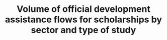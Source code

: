 ---
title: >-
  Volume  of  official  development  assistance  flows  for  scholarships  by  sector  and  type  of  study
permalink: /4-b-1/
sdg_goal: 4
layout: indicator
indicator: 4.b.1
indicator_variable: i4_b_1_total
graph: bar
graph_type_description: Bar  graph
graph_status_notes: Graphed
variable_description: null
variable_notes: null
un_designated_tier: '1'
un_custodial_agency: 'OECD  (Partnering  Agencies:  UNESCO-UIS)'
target_id: 4.b
has_metadata: true
rationale_interpretation: 'http://www.oecd.org/investment/stats/44479737.pdf'
goal_meta_link: 'http://unstats.un.org/sdgs/files/metadata-compilation/Metadata-Goal-4.pdf'
goal_meta_link_page: 14
indicator_name: >-
  Volume  of  official  development  assistance  flows  for  scholarships  by  sector  and  type  of  study
target: >-
  By  2020,  substantially  expand  globally  the  number  of  scholarships  available  to  developing  countries,  in  particular  least  developed  countries,  small  island  developing  States  and  African  countries,  for  enrolment  in  higher  educat
indicator_definition: Total  net  official  development  assistance  (ODA
method_of_computation: >-
  http://www.oecd.org/dac/dac-glossary.htm#ODA)  for  scholarships  and  student  costs  in  donor  countries  (types  of  aid
source_title: null
source_notes: null
published: true
actual_indicator_available: USAID  assistance  for  education  development  assistance
actual_indicator_available_description: "USAID  programs  are  focused  on:  Improving  reading  skills  in  primary  schools;  Strengthening  higher  education  and  workforce  development  programs;Expanding  access  to  education  in  regions  witnessing  crisis  and  conflict;  and  Fostering  innovation  in  education  through  All  Children  Reading.  Variable  Label  i4_b_1_total\tDevelopment  assistance,  total  education  i4_b_1_basic\tDevelopment  assistance,  basic  education  i4_b_1_higher\tDevelopment  assistance,  higher  education"
us_method_of_computation: Data  available  from  budget  documents.
periodicity: Annual
time_period: 2013  to  2015
unit_of_measure: Dollar
disaggregation_categories: Basic  and  Higher  Education
disaggregation_geography: National
date_of_national_source_publication: March  2016
scheduled_update_by_national_source: March  2017
source_agency_staff_name: Tom  Snyder
source_agency_staff_email: tom.snyder@ed.gov
source_agency_survey_dataset: USAID
source_url: 'https://www.usaid.gov/education'
international_and_national_references: >-
  https://www.usaid.gov/results-and-data/budget-spending/congressional-budget-justification
date_metadata_updated: November  2016
graph_title: USAID  assistance  for  education  development  assistance  in  US  dollars  
---